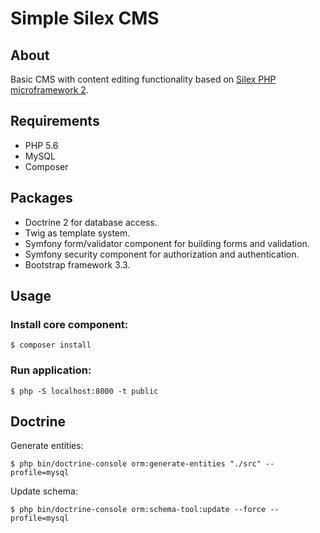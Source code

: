 # Simple Silex CMS

About
-----
Basic CMS with content editing functionality based on [Silex PHP microframework 2](http://silex.sensiolabs.org).
 
Requirements
------------
* PHP 5.6
* MySQL
* Composer

Packages
--------
* Doctrine 2 for database access.
* Twig as template system.
* Symfony form/validator component for building forms and validation.
* Symfony security component for authorization and authentication.
* Bootstrap framework 3.3.

Usage
-----
### Install core component:
```
$ composer install
```

### Run application:
```
$ php -S localhost:8000 -t public
```

Doctrine
--------
Generate entities:
```
$ php bin/doctrine-console orm:generate-entities "./src" --profile=mysql
```

Update schema:
```
$ php bin/doctrine-console orm:schema-tool:update --force --profile=mysql
```
